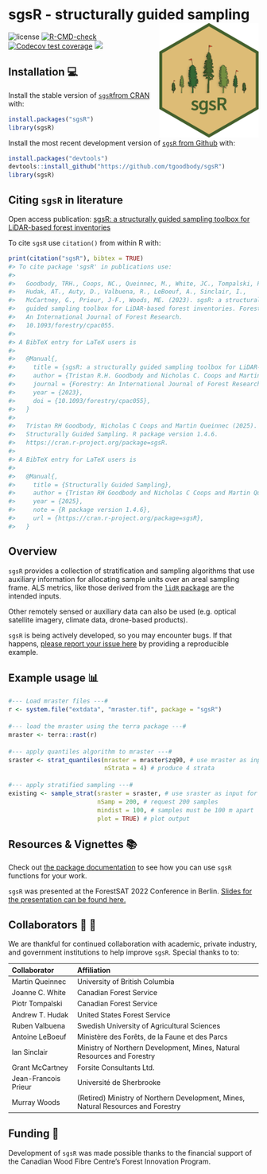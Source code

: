 
<!-- README.md is generated from README.Rmd. Please edit that file -->

# sgsR - structurally guided sampling <img src="man/figures/logo.png" align="right" width="200" />

<!-- badges: start -->

![license](https://img.shields.io/badge/Licence-GPL--3-blue.svg)
[![R-CMD-check](https://github.com/tgoodbody/sgsR/workflows/R-CMD-check/badge.svg)](https://github.com/tgoodbody/sgsR/actions)
[![Codecov test
coverage](https://codecov.io/gh/tgoodbody/sgsR/branch/main/graph/badge.svg)](https://app.codecov.io/gh/tgoodbody/sgsR?branch=main)
[![](https://cranlogs.r-pkg.org/badges/sgsR)](https://CRAN.R-project.org/package=sgsR)
<!-- badges: end -->

## Installation :computer:

Install the stable version of [`sgsR`from
CRAN](https://cran.r-project.org/package=sgsR) with:

``` r
install.packages("sgsR")
library(sgsR)
```

Install the most recent development version of [`sgsR` from
Github](https://github.com/tgoodbody/sgsR) with:

``` r
install.packages("devtools")
devtools::install_github("https://github.com/tgoodbody/sgsR")
library(sgsR)
```

## Citing `sgsR` in literature

Open access publication: [sgsR: a structurally guided sampling toolbox
for LiDAR-based forest
inventories](https://doi.org/10.1093/forestry/cpac055)

To cite `sgsR` use `citation()` from within R with:

``` r
print(citation("sgsR"), bibtex = TRUE)
#> To cite package 'sgsR' in publications use:
#> 
#>   Goodbody, TRH., Coops, NC., Queinnec, M., White, JC., Tompalski, P.,
#>   Hudak, AT., Auty, D., Valbuena, R., LeBoeuf, A., Sinclair, I.,
#>   McCartney, G., Prieur, J-F., Woods, ME. (2023). sgsR: a structurally
#>   guided sampling toolbox for LiDAR-based forest inventories. Forestry:
#>   An International Journal of Forest Research.
#>   10.1093/forestry/cpac055.
#> 
#> A BibTeX entry for LaTeX users is
#> 
#>   @Manual{,
#>     title = {sgsR: a structurally guided sampling toolbox for LiDAR-based forest inventories.},
#>     author = {Tristan R.H. Goodbody and Nicholas C. Coops and Martin Queinnec and Joanne C. White and Piotr Tompalski and Andrew T. Hudak and David Auty and Ruben Valbuena and Antoine LeBoeuf and Ian Sinclair and Grant McCartney and Jean-Francois Prieur and Murray E. Woods},
#>     journal = {Forestry: An International Journal of Forest Research},
#>     year = {2023},
#>     doi = {10.1093/forestry/cpac055},
#>   }
#> 
#>   Tristan RH Goodbody, Nicholas C Coops and Martin Queinnec (2025).
#>   Structurally Guided Sampling. R package version 1.4.6.
#>   https://cran.r-project.org/package=sgsR.
#> 
#> A BibTeX entry for LaTeX users is
#> 
#>   @Manual{,
#>     title = {Structurally Guided Sampling},
#>     author = {Tristan RH Goodbody and Nicholas C Coops and Martin Queinnec},
#>     year = {2025},
#>     note = {R package version 1.4.6},
#>     url = {https://cran.r-project.org/package=sgsR},
#>   }
```

## Overview

`sgsR` provides a collection of stratification and sampling algorithms
that use auxiliary information for allocating sample units over an areal
sampling frame. ALS metrics, like those derived from the [`lidR`
package](https://cran.r-project.org/package=lidR) are the intended
inputs.

Other remotely sensed or auxiliary data can also be used (e.g. optical
satellite imagery, climate data, drone-based products).

`sgsR` is being actively developed, so you may encounter bugs. If that
happens, [please report your issue
here](https://github.com/tgoodbody/sgsR/issues) by providing a
reproducible example.

## Example usage :bar_chart:

``` r
#--- Load mraster files ---#
r <- system.file("extdata", "mraster.tif", package = "sgsR")

#--- load the mraster using the terra package ---#
mraster <- terra::rast(r)

#--- apply quantiles algorithm to mraster ---#
sraster <- strat_quantiles(mraster = mraster$zq90, # use mraster as input for stratification
                           nStrata = 4) # produce 4 strata
                        
#--- apply stratified sampling ---#
existing <- sample_strat(sraster = sraster, # use sraster as input for sampling
                         nSamp = 200, # request 200 samples
                         mindist = 100, # samples must be 100 m apart
                         plot = TRUE) # plot output
```

## Resources & Vignettes :books:

Check out [the package
documentation](https://tgoodbody.github.io/sgsR/index.html) to see how
you can use `sgsR` functions for your work.

`sgsR` was presented at the ForestSAT 2022 Conference in Berlin. [Slides
for the presentation can be found
here.](https://tgoodbody.github.io/sgsR-ForestSAT2022/)

## Collaborators :woman: :man:

We are thankful for continued collaboration with academic, private
industry, and government institutions to help improve `sgsR`. Special
thanks to to:

| Collaborator | Affiliation |
|:---|:---|
| Martin Queinnec | University of British Columbia |
| Joanne C. White | Canadian Forest Service |
| Piotr Tompalski | Canadian Forest Service |
| Andrew T. Hudak | United States Forest Service |
| Ruben Valbuena | Swedish University of Agricultural Sciences |
| Antoine LeBoeuf | Ministère des Forêts, de la Faune et des Parcs |
| Ian Sinclair | Ministry of Northern Development, Mines, Natural Resources and Forestry |
| Grant McCartney | Forsite Consultants Ltd. |
| Jean-Francois Prieur | Université de Sherbrooke |
| Murray Woods | (Retired) Ministry of Northern Development, Mines, Natural Resources and Forestry |

## Funding :raised_hands:

Development of `sgsR` was made possible thanks to the financial support
of the Canadian Wood Fibre Centre’s Forest Innovation Program.

